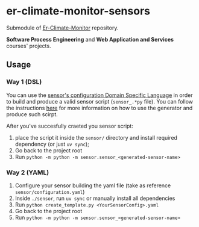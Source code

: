 # er-climate-monitor-sensors
Submodule of [Er-Climate-Monitor](https://github.com/MatteoIorio11/er-climate-monitor) repository.

**Software Process Engineering** and **Web Application and Services** courses' projects.

## Usage

### Way 1 (DSL)
You can use the [sensor's configuration Domain Specific Language](https://github.com/ER-climate-monitor/er-climate-monitor-dsl) in order to
build and produce a valid sensor script (`sensor_.*py` file). You can follow the instructions [here](https://github.com/ER-climate-monitor/er-climate-monitor-sensors/blob/main/dsl-sensor-generator/README.md) for more information on how to use the generator and produce such scirpt.

After you've succesfully craeted you sensor script:
1. place the script it inside the `sensor/` directory and install required dependency (or just `uv sync`);
2. Go back to the project root
3. Run `python -m python -m sensor.sensor_<generated-sensor-name>`

### Way 2 (YAML)
1. Configure your sensor building the yaml file (take as reference `sensor/configuration.yaml`)
3. Inside `./sensor`, run `uv sync` or manually install all dependencies
4. Run `python create_template.py <YourSensorConfig>.yaml`
5. Go back to the project root
6. Run `python -m python -m sensor.sensor_<generated-sensor-name>`

